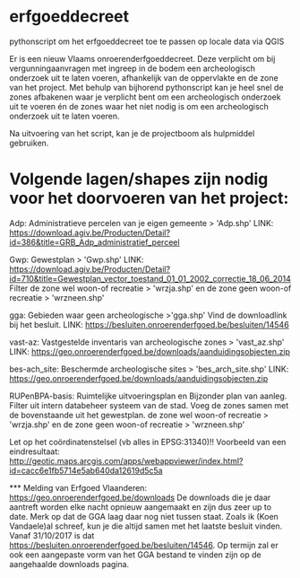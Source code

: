 # erfgoeddecreet
pythonscript om het erfgoeddecreet toe te passen op locale data via QGIS

Er is een nieuw Vlaams onroerenderfgoeddecreet. Deze verplicht om bij vergunningaanvragen met ingreep in de bodem een archeologisch onderzoek uit te laten voeren, afhankelijk van de oppervlakte en de zone van het project. 
Met behulp van bijhorend pythonscript kan je heel snel de zones afbakenen waar je verplicht bent om een archeologisch onderzoek uit te voeren én de zones waar het niet nodig is om een archeologisch onderzoek uit te laten voeren.

Na uitvoering van het script, kan je de projectboom als hulpmiddel gebruiken.

# Volgende lagen/shapes zijn nodig voor het doorvoeren van het project: 
Adp: Administratieve  percelen van je eigen gemeente > 'Adp.shp'  LINK: https://download.agiv.be/Producten/Detail?id=386&title=GRB_Adp_administratief_perceel 

Gwp: Gewestplan > 'Gwp.shp'  LINK: https://download.agiv.be/Producten/Detail?id=710&title=Gewestplan_vector_toestand_01_01_2002_correctie_18_06_2014 
Filter 
de zone wel woon-of recreatie > 'wrzja.shp' en
de zone geen woon-of recreatie > 'wrzneen.shp'

gga: Gebieden waar geen archeologische >'gga.shp' Vind de downloadlink bij het besluit. LINK: 
https://besluiten.onroerenderfgoed.be/besluiten/14546

vast-az: Vastgestelde inventaris van archeologische zones  > 'vast_az.shp'  LINK: https://geo.onroerenderfgoed.be/downloads/aanduidingsobjecten.zip 

bes-ach_site: Beschermde archeologische sites > 'bes_arch_site.shp'  LINK: https://geo.onroerenderfgoed.be/downloads/aanduidingsobjecten.zip  

RUPenBPA-basis: Ruimtelijke uitvoeringsplan en Bijzonder plan van aanleg. 
Filter uit intern databeheer systeem  van de stad. Voeg de zones samen met de bovenstaande uit het gewestplan.
de zone wel woon-of recreatie > 'wrzja.shp' en
de zone geen woon-of recreatie > 'wrzneen.shp'

Let op het coördinatenstelsel (vb alles in EPSG:31340)!!
Voorbeeld van een eindresultaat: http://geotic.maps.arcgis.com/apps/webappviewer/index.html?id=cacc6e1fb5714e5ab640da12619d5c5a

*** Melding van Erfgoed Vlaanderen: https://geo.onroerenderfgoed.be/downloads De downloads die je daar aantreft worden elke nacht opnieuw aangemaakt en zijn dus zeer up to date.
Merk op dat de GGA laag daar nog niet tussen staat. Zoals ik (Koen Vandaele)al schreef, kun je die altijd samen met het laatste besluit vinden. Vanaf 31/10/2017 is dat https://besluiten.onroerenderfgoed.be/besluiten/14546. Op termijn zal er ook een aangepaste vorm van het GGA bestand te vinden zijn op de aangehaalde downloads pagina.
